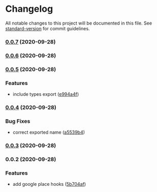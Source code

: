 # Changelog

All notable changes to this project will be documented in this file. See [standard-version](https://github.com/conventional-changelog/standard-version) for commit guidelines.

### [0.0.7](https://github.com/evanrs/use-google-places/compare/v0.0.6...v0.0.7) (2020-09-28)

### [0.0.6](https://github.com/evanrs/use-google-places/compare/v0.0.5...v0.0.6) (2020-09-28)

### [0.0.5](https://github.com/evanrs/use-google-places/compare/v0.0.4...v0.0.5) (2020-09-28)


### Features

* include types export ([e994a4f](https://github.com/evanrs/use-google-places/commit/e994a4f56ae5c4cb25f9aec23340fdcdb0249030))

### [0.0.4](https://github.com/evanrs/use-google-places/compare/v0.0.3...v0.0.4) (2020-09-28)


### Bug Fixes

* correct exported name ([a5539b4](https://github.com/evanrs/use-google-places/commit/a5539b47cf26e28f4e3d3430a812a2c54c6aaca3))

### [0.0.3](https://github.com/evanrs/use-google-places/compare/v0.0.2...v0.0.3) (2020-09-28)

### 0.0.2 (2020-09-28)


### Features

* add google place hooks ([5b704af](https://github.com/evanrs/use-google-places/commit/5b704afab25de051c0889accd8380ff65ce145f2))
